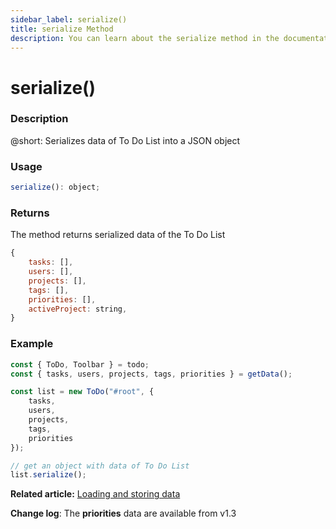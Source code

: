 ```yaml
---
sidebar_label: serialize()
title: serialize Method
description: You can learn about the serialize method in the documentation of the DHTMLX JavaScript To Do List library. Browse developer guides and API reference, try out code examples and live demos, and download a free 30-day evaluation version of DHTMLX To Do List.
---
```


# serialize()

### Description

@short: Serializes data of To Do List into a JSON object

### Usage

~~~js
serialize(): object;
~~~

### Returns

The method returns serialized data of the To Do List

~~~js
{
    tasks: [],
    users: [],
    projects: [],
    tags: [],
    priorities: [],
    activeProject: string,
}
~~~

### Example

~~~js {13}
const { ToDo, Toolbar } = todo;
const { tasks, users, projects, tags, priorities } = getData();

const list = new ToDo("#root", {
    tasks,
    users,
    projects,
    tags,
    priorities
});

// get an object with data of To Do List
list.serialize();
~~~

**Related article:** [Loading and storing data](guides/loading_data.md)

**Change log**: The **priorities** data are available from v1.3